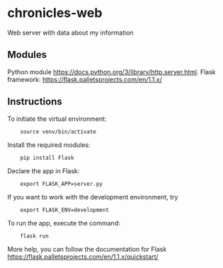 # chronicles-web
Web server with data about my information

## Modules
Python module https://docs.python.org/3/library/http.server.html.
Flask framework: https://flask.palletsprojects.com/en/1.1.x/

## Instructions
To initiate the virtual environment:
```
    source venv/bin/activate
```

Install the required modules:
```
    pip install Flask
```

Declare the app in Flask:
```
    export FLASK_APP=server.py
```

If you want to work with the development environment, try
```
    export FLASK_ENV=development
```

To run the app, execute the command:
```
    flask run
```

More help, you can follow the documentation for Flask https://flask.palletsprojects.com/en/1.1.x/quickstart/
